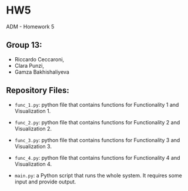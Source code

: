 # HW5
 ADM - Homework 5

## Group 13:
+ Riccardo Ceccaroni,
+ Clara Punzi,
+ Gamza Bakhishaliyeva

## Repository Files:
 * `func_1.py`: python file that contains functions for Functionality 1 and Visualization 1.
 * `func_2.py`: python file that contains functions for Functionality 2 and Visualization 2.
 * `func_3.py`: python file that contains functions for Functionality 3 and Visualization 3.
 * `func_4.py`: python file that contains functions for Functionality 4 and Visualization 4.

 * `main.py`: a Python script that runs the whole system. It requires some input and provide output.
